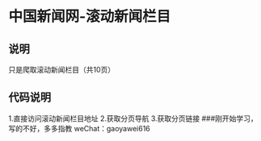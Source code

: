 # 中国新闻网-滚动新闻栏目
## 说明
只是爬取滚动新闻栏目（共10页）
## 代码说明
1.直接访问滚动新闻栏目地址
2.获取分页导航
3.获取分页链接
###刚开始学习，写的不好，多多指教 weChat：gaoyawei616